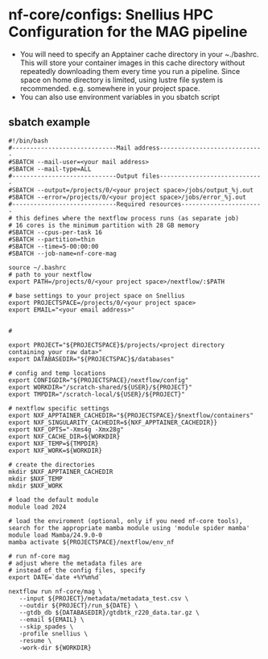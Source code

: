 # nf-core/configs: Snellius HPC Configuration for the MAG pipeline

- You will need to specify an Apptainer cache directory in your ~./bashrc. This will store your container images in this cache directory without repeatedly downloading them every time you run a pipeline. Since space on home directory is limited, using lustre file system is recommended. e.g. somewhere in your project space.
- You can also use environment variables in you sbatch script

## sbatch example

```
#!/bin/bash
#-----------------------------Mail address-----------------------------
#SBATCH --mail-user=<your mail address>
#SBATCH --mail-type=ALL
#-----------------------------Output files-----------------------------
#SBATCH --output=/projects/0/<your project space>/jobs/output_%j.out
#SBATCH --error=/projects/0/<your project space>/jobs/error_%j.out
#-----------------------------Required resources-----------------------
# this defines where the nextflow process runs (as separate job)
# 16 cores is the minimum partition with 28 GB memory
#SBATCH --cpus-per-task 16
#SBATCH --partition=thin
#SBATCH --time=5-00:00:00
#SBATCH --job-name=nf-core-mag

source ~/.bashrc
# path to your nextflow
export PATH=/projects/0/<your project space>/nextflow/:$PATH

# base settings to your project space on Snellius
export PROJECTSPACE=/projects/0/<your project space>
export EMAIL="<your email address>"


#

export PROJECT="${PROJECTSPACE}$/projects/<project directory containing your raw data>"
export DATABASEDIR="${PROJECTSPAC}$/databases"

# config and temp locations
export CONFIGDIR="${PROJECTSPACE}/nextflow/config"
export WORKDIR="/scratch-shared/${USER}/${PROJECT}"
export TMPDIR="/scratch-local/${USER}/${PROJECT}"

# nextflow specific settings
export NXF_APPTAINER_CACHEDIR="${PROJECTSPACE}/$nextflow/containers"
export NXF_SINGULARITY_CACHEDIR=${NXF_APPTAINER_CACHEDIR}}
export NXF_OPTS="-Xms4g -Xmx28g"
export NXF_CACHE_DIR=${WORKDIR}
export NXF_TEMP=${TMPDIR}
export NXF_WORK=${WORKDIR}

# create the directories
mkdir $NXF_APPTAINER_CACHEDIR
mkdir $NXF_TEMP
mkdir $NXF_WORK

# load the default module
module load 2024

# load the enviroment (optional, only if you need nf-core tools), search for the appropriate mamba module using 'module spider mamba'
module load Mamba/24.9.0-0
mamba activate ${PROJECTSPACE}/nextflow/env_nf

# run nf-core mag
# adjust where the metadata files are
# instead of the config files, specify
export DATE=`date +%Y%m%d`

nextflow run nf-core/mag \
   --input ${PROJECT}/metadata/metadata_test.csv \
   --outdir ${PROJECT}/run_${DATE} \
   --gtdb_db ${DATABASEDIR}/gtdbtk_r220_data.tar.gz \
   --email ${EMAIL} \
   --skip_spades \
   -profile snellius \
   -resume \
   -work-dir ${WORKDIR}
```
